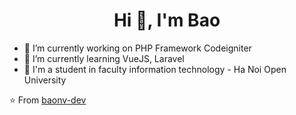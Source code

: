 <h1 align="center">Hi 👋, I'm Bao</h1>

<!--
**baonv-dev/baonv-dev** is a ✨ _special_ ✨ repository because its `README.md` (this file) appears on your GitHub profile.
-->
- 🔭 I’m currently working on PHP Framework Codeigniter
- 🌱 I’m currently learning VueJS, Laravel
- 🌱 I'm a student in faculty information technology - Ha Noi Open University

⭐️ From [baonv-dev](https://github.com/baonv-dev)
